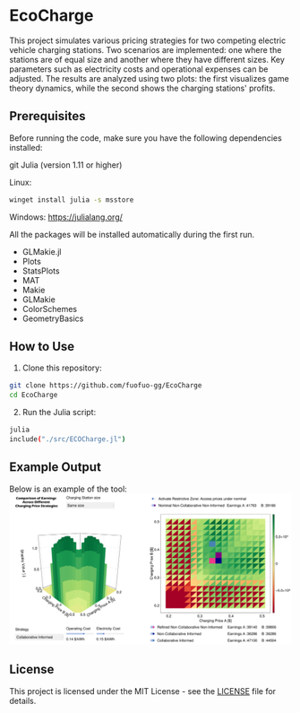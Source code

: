# EcoCharge

This project simulates various pricing strategies for two competing electric vehicle charging stations. Two scenarios are implemented: one where the stations are of equal size and another where they have different sizes. Key parameters such as electricity costs and operational expenses can be adjusted. The results are analyzed using two plots: the first visualizes game theory dynamics, while the second shows the charging stations' profits.

## Prerequisites
Before running the code, make sure you have the following dependencies installed:

git
Julia (version 1.11 or higher) 

Linux:
```bash
winget install julia -s msstore
```

Windows:
https://julialang.org/

All the packages will be installed automatically during the first run.
- GLMakie.jl
- Plots
- StatsPlots
- MAT
- Makie 
- GLMakie  
- ColorSchemes
- GeometryBasics

## How to Use
1. Clone this repository:
```bash
git clone https://github.com/fuofuo-gg/EcoCharge
cd EcoCharge
```
2. Run the Julia script:
```bash
julia
include("./src/ECOCharge.jl")
```

## Example Output
Below is an example of the tool:
![Example Output](images/Annotation_2024-12-11_164253.png)

## License
This project is licensed under the MIT License - see the [LICENSE](LICENSE) file for details.
